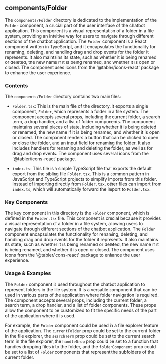 
## components/Folder

The `components/Folder` directory is dedicated to the implementation of the `Folder` component, a crucial part of the user interface of the chatbot application. This component is a visual representation of a folder in a file system, providing an intuitive way for users to navigate through different sections of the chatbot application. The `Folder` component is a React component written in TypeScript, and it encapsulates the functionality for renaming, deleting, and handling drag and drop events for the folder it represents. It also maintains its state, such as whether it is being renamed or deleted, the new name if it is being renamed, and whether it is open or closed. The component uses icons from the '@tabler/icons-react' package to enhance the user experience.

### Contents

The `components/Folder` directory contains two main files:

- `Folder.tsx`: This is the main file of the directory. It exports a single component, `Folder`, which represents a folder in a file system. The component accepts several props, including the current folder, a search term, a drop handler, and a list of folder components. The component maintains several pieces of state, including whether it is being deleted or renamed, the new name if it is being renamed, and whether it is open or closed. The component renders a button that can be clicked to open or close the folder, and an input field for renaming the folder. It also includes handlers for renaming and deleting the folder, as well as for drag and drop events. The component uses several icons from the '@tabler/icons-react' package.

- `index.ts`: This file is a simple TypeScript file that exports the default export from the sibling file `Folder.tsx`. This is a common pattern in JavaScript and TypeScript projects to simplify imports from this folder. Instead of importing directly from `Folder.tsx`, other files can import from `index.ts`, which will automatically forward the import to `Folder.tsx`.

### Key Components

The key component in this directory is the `Folder` component, which is defined in the `Folder.tsx` file. This component is crucial because it provides a visual representation of a folder in a file system, allowing users to navigate through different sections of the chatbot application. The `Folder` component encapsulates the functionality for renaming, deleting, and handling drag and drop events for the folder it represents. It also maintains its state, such as whether it is being renamed or deleted, the new name if it is being renamed, and whether it is open or closed. The component uses icons from the '@tabler/icons-react' package to enhance the user experience.

### Usage & Examples

The `Folder` component is used throughout the chatbot application to represent folders in the file system. It is a versatile component that can be used in various parts of the application where folder navigation is required. The component accepts several props, including the current folder, a search term, a drop handler, and a list of folder components. These props allow the component to be customized to fit the specific needs of the part of the application where it is used.

For example, the `Folder` component could be used in a file explorer feature of the application. The `currentFolder` prop could be set to the current folder in the file explorer, the `searchTerm` prop could be set to the current search term in the file explorer, the `handleDrop` prop could be set to a function that handles dropping files into the folder, and the `folderComponent` prop could be set to a list of `Folder` components that represent the subfolders of the current folder.
